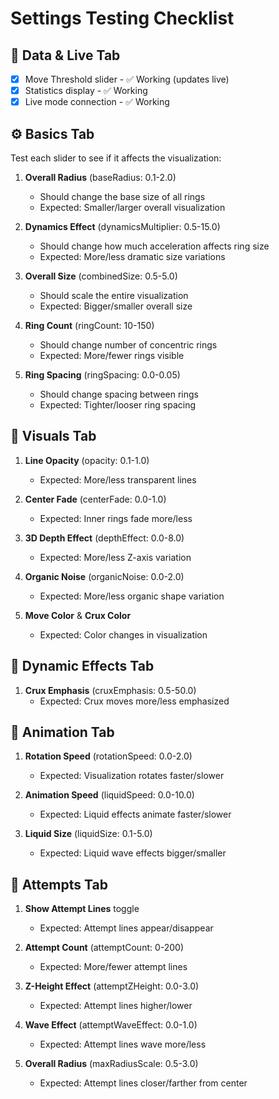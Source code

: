 # Settings Testing Checklist

## 🧗 Data & Live Tab
- [x] Move Threshold slider - ✅ Working (updates live)
- [x] Statistics display - ✅ Working
- [x] Live mode connection - ✅ Working

## ⚙️ Basics Tab
Test each slider to see if it affects the visualization:

1. **Overall Radius** (baseRadius: 0.1-2.0)
   - Should change the base size of all rings
   - Expected: Smaller/larger overall visualization

2. **Dynamics Effect** (dynamicsMultiplier: 0.5-15.0) 
   - Should change how much acceleration affects ring size
   - Expected: More/less dramatic size variations

3. **Overall Size** (combinedSize: 0.5-5.0)
   - Should scale the entire visualization
   - Expected: Bigger/smaller overall size

4. **Ring Count** (ringCount: 10-150)
   - Should change number of concentric rings
   - Expected: More/fewer rings visible

5. **Ring Spacing** (ringSpacing: 0.0-0.05)
   - Should change spacing between rings
   - Expected: Tighter/looser ring spacing

## 🎨 Visuals Tab
1. **Line Opacity** (opacity: 0.1-1.0)
   - Expected: More/less transparent lines

2. **Center Fade** (centerFade: 0.0-1.0)
   - Expected: Inner rings fade more/less

3. **3D Depth Effect** (depthEffect: 0.0-8.0)
   - Expected: More/less Z-axis variation

4. **Organic Noise** (organicNoise: 0.0-2.0)
   - Expected: More/less organic shape variation

5. **Move Color** & **Crux Color**
   - Expected: Color changes in visualization

## 🌊 Dynamic Effects Tab
1. **Crux Emphasis** (cruxEmphasis: 0.5-50.0)
   - Expected: Crux moves more/less emphasized

## 🔄 Animation Tab
1. **Rotation Speed** (rotationSpeed: 0.0-2.0)
   - Expected: Visualization rotates faster/slower

2. **Animation Speed** (liquidSpeed: 0.0-10.0)
   - Expected: Liquid effects animate faster/slower

3. **Liquid Size** (liquidSize: 0.1-5.0)
   - Expected: Liquid wave effects bigger/smaller

## 🎯 Attempts Tab
1. **Show Attempt Lines** toggle
   - Expected: Attempt lines appear/disappear

2. **Attempt Count** (attemptCount: 0-200)
   - Expected: More/fewer attempt lines

3. **Z-Height Effect** (attemptZHeight: 0.0-3.0)
   - Expected: Attempt lines higher/lower

4. **Wave Effect** (attemptWaveEffect: 0.0-1.0)
   - Expected: Attempt lines wave more/less

5. **Overall Radius** (maxRadiusScale: 0.5-3.0)
   - Expected: Attempt lines closer/farther from center 